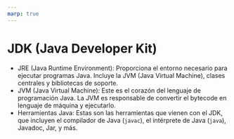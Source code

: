 ```yaml
---
marp: true
---
```


# JDK (Java Developer Kit)
- JRE (Java Runtime Environment): Proporciona el entorno necesario para ejecutar programas Java. Incluye la JVM (Java Virtual Machine), clases centrales y bibliotecas de soporte.
- JVM (Java Virtual Machine): Este es el corazón del lenguaje de programación Java. La JVM es responsable de convertir el bytecode en lenguaje de máquina y ejecutarlo.
- Herramientas Java: Estas son las herramientas que vienen con el JDK, que incluyen el compilador de Java (`javac`), el intérprete de Java (`java`), Javadoc, Jar, y más.
